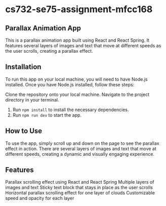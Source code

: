 # cs732-se75-assignment-mfcc168

## Parallax Animation App
This is a parallax animation app built using React and React Spring. It features several layers of images and text that move at different speeds as the user scrolls, creating a parallax effect.

## Installation
To run this app on your local machine, you will need to have Node.js installed. Once you have Node.js installed, follow these steps:

Clone the repository onto your local machine.
Navigate to the project directory in your terminal.
1. Run ```npm install``` to install the necessary dependencies.
2. Run ```npm run dev``` to start the app.
## How to Use
To use the app, simply scroll up and down on the page to see the parallax effect in action. There are several layers of images and text that move at different speeds, creating a dynamic and visually engaging experience.

## Features
Parallax scrolling effect using React and React Spring
Multiple layers of images and text
Sticky text block that stays in place as the user scrolls
Horizontal parallax scrolling effect for one layer of clouds
Customizable speed and opacity for each layer

